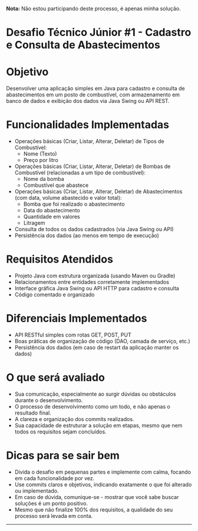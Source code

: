 
**Nota:** Não estou participando deste processo, é apenas minha solução.

# Desafio Técnico Júnior #1 - Cadastro e Consulta de Abastecimentos

# Objetivo

Desenvolver uma aplicação simples em Java para cadastro e consulta de abastecimentos em um posto de combustível, com armazenamento em banco de dados e exibição dos dados via Java Swing ou API REST.

# Funcionalidades Implementadas

*   Operações básicas (Criar, Listar, Alterar, Deletar) de Tipos de Combustível:
    *   Nome (Texto)
    *   Preço por litro
*   Operações básicas (Criar, Listar, Alterar, Deletar) de Bombas de Combustível (relacionadas a um tipo de combustível):
    *   Nome da bomba
    *   Combustível que abastece
*   Operações básicas (Criar, Listar, Alterar, Deletar) de Abastecimentos (com data, volume abastecido e valor total):
    *   Bomba que foi realizado o abastecimento
    *   Data do abastecimento
    *   Quantidade em valores
    *   Litragem
*   Consulta de todos os dados cadastrados (via Java Swing ou API)
*   Persistência dos dados (ao menos em tempo de execução)

# Requisitos Atendidos

*   Projeto Java com estrutura organizada (usando Maven ou Gradle)
*   Relacionamentos entre entidades corretamente implementados
*   Interface gráfica Java Swing ou API HTTP para cadastro e consulta
*   Código comentado e organizado

# Diferenciais Implementados

*   API RESTful simples com rotas GET, POST, PUT
*   Boas práticas de organização de código (DAO, camada de serviço, etc.)
*   Persistência dos dados (em caso de restart da aplicação manter os dados)

# O que será avaliado

*   Sua comunicação, especialmente ao surgir dúvidas ou obstáculos durante o desenvolvimento.
*   O processo de desenvolvimento como um todo, e não apenas o resultado final.
*   A clareza e organização dos commits realizados.
*   Sua capacidade de estruturar a solução em etapas, mesmo que nem todos os requisitos sejam concluídos.

# Dicas para se sair bem

*   Divida o desafio em pequenas partes e implemente com calma, focando em cada funcionalidade por vez.
*   Use commits claros e objetivos, indicando exatamente o que foi alterado ou implementado.
*   Em caso de dúvida, comunique-se - mostrar que você sabe buscar soluções é um ponto positivo.
*   Mesmo que não finalize 100% dos requisitos, a qualidade do seu processo será levada em conta.

---

